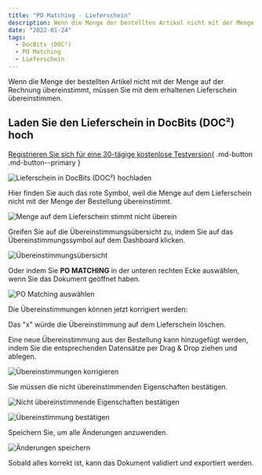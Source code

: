 ```yaml
---
title: "PO Matching - Lieferschein"
description: Wenn die Menge der bestellten Artikel nicht mit der Menge auf der Rechnung übereinstimmt, müssen Sie mit dem erhaltenen Lieferschein übereinstimmen, indem Sie ihn in DocBits (DOC²) hochladen.
date: "2022-01-24"
tags:
  - DocBits (DOC²)
  - PO Matching
  - Lieferschein
---
```


Wenn die Menge der bestellten Artikel nicht mit der Menge auf der Rechnung übereinstimmt, müssen Sie mit dem erhaltenen Lieferschein übereinstimmen.

## Laden Sie den Lieferschein in DocBits (DOC²) hoch

[Registrieren Sie sich für eine 30-tägige kostenlose Testversion](https://app.polydocs.io){ .md-button .md-button--primary }

![Lieferschein in DocBits (DOC²) hochladen](/assets/images/docbits/DOC2_POM_DN_1.png "Lieferschein in DocBits (DOC²) hochladen")

Hier finden Sie auch das rote Symbol, weil die Menge auf dem Lieferschein nicht mit der Menge der Bestellung übereinstimmt.

![Menge auf dem Lieferschein stimmt nicht überein](/assets/images/docbits/DOC2_POM_DN_2.png "Menge auf dem Lieferschein stimmt nicht überein")

Greifen Sie auf die Übereinstimmungsübersicht zu, indem Sie auf das Übereinstimmungssymbol auf dem Dashboard klicken.

![Übereinstimmungsübersicht](/assets/images/docbits/DOC2_POM_DN_3.png "Übereinstimmungsübersicht")

Oder indem Sie **PO MATCHING** in der unteren rechten Ecke auswählen, wenn Sie das Dokument geöffnet haben.

![PO Matching auswählen](/assets/images/docbits/DOC2_POM_DN_4.png "PO Matching auswählen")

Die Übereinstimmungen können jetzt korrigiert werden:

Das "x" würde die Übereinstimmung auf dem Lieferschein löschen.

Eine neue Übereinstimmung aus der Bestellung kann hinzugefügt werden, indem Sie die entsprechenden Datensätze per Drag & Drop ziehen und ablegen.

![Übereinstimmungen korrigieren](/assets/images/docbits/DOC2_POM_DN_5.png "Übereinstimmungen korrigieren")

Sie müssen die nicht übereinstimmenden Eigenschaften bestätigen.

![Nicht übereinstimmende Eigenschaften bestätigen](/assets/images/docbits/DOC2_POM_DN_6.png "Nicht übereinstimmende Eigenschaften bestätigen")

![Übereinstimmung bestätigen](/assets/images/docbits/DOC2_POM_DN_7.png "Übereinstimmung bestätigen")

Speichern Sie, um alle Änderungen anzuwenden.

![Änderungen speichern](/assets/images/docbits/DOC2_POM_DN_8.png "Änderungen speichern")

Sobald alles korrekt ist, kann das Dokument validiert und exportiert werden.